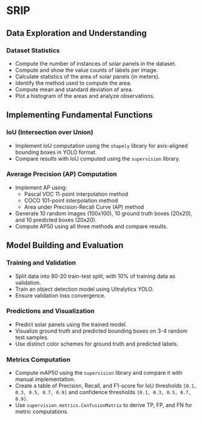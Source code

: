 # SRIP

## Data Exploration and Understanding

### Dataset Statistics
- Compute the number of instances of solar panels in the dataset.
- Compute and show the value counts of labels per image.
- Calculate statistics of the area of solar panels (in meters).
- Identify the method used to compute the area.
- Compute mean and standard deviation of area.
- Plot a histogram of the areas and analyze observations.

## Implementing Fundamental Functions

### IoU (Intersection over Union)
- Implement IoU computation using the `shapely` library for axis-aligned bounding boxes in YOLO format.
- Compare results with IoU computed using the `supervision` library.

### Average Precision (AP) Computation
- Implement AP using:
  - Pascal VOC 11-point interpolation method
  - COCO 101-point interpolation method
  - Area under Precision-Recall Curve (AP) method
- Generate 10 random images (100x100), 10 ground truth boxes (20x20), and 10 predicted boxes (20x20).
- Compute AP50 using all three methods and compare results.

## Model Building and Evaluation

### Training and Validation
- Split data into 80-20 train-test split, with 10% of training data as validation.
- Train an object detection model using Ultralytics YOLO.
- Ensure validation loss convergence.

### Predictions and Visualization
- Predict solar panels using the trained model.
- Visualize ground truth and predicted bounding boxes on 3-4 random test samples.
- Use distinct color schemes for ground truth and predicted labels.

### Metrics Computation
- Compute mAP50 using the `supervision` library and compare it with manual implementation.
- Create a table of Precision, Recall, and F1-score for IoU thresholds `[0.1, 0.3, 0.5, 0.7, 0.9]` and confidence thresholds `[0.1, 0.3, 0.5, 0.7, 0.9]`.
- Use `supervision.metrics.ConfusionMatrix` to derive TP, FP, and FN for metric computations.
